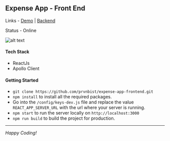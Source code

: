 ## Expense App - Front End 

Links - [Demo](https://expense-app.netlify.com/) | [Backend](https://github.com/prvnbist/expense-app-backend)

Status - Online

![alt text](https://res.cloudinary.com/prvnbist/image/upload/v1562781804/Expense%20App/2019-07-10_233310.png "Expense App Homepage")

#### Tech Stack
- ReactJs
- Apollo Client

#### Getting Started
- `git clone https://github.com/prvnbist/expense-app-frontend.git`
- `npm install` to install all the required packages. 
- Go into the `/config/keys-dev.js` file and replace the value `REACT_APP_SERVER_URL` with the url where your server is running.
- `npm start` to run the server locally on `http://localhost:3000`
- `npm run build` to build the project for production.
---
*Happy Coding!*
